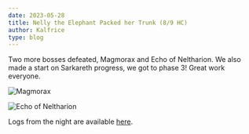 ```yaml
---
date: 2023-05-28
title: Nelly the Elephant Packed her Trunk (8/9 HC)
author: Kalfrice
type: blog
---
```


Two more bosses defeated, Magmorax and Echo of Neltharion.
We also made a start on Sarkareth progress, we got to phase 3!
Great work everyone.

![Magmorax](/posts/2023-05-28-neltharion/magmorax.jpeg)

![Echo of Neltharion](/posts/2023-05-28-neltharion/neltharion.jpeg)

<!--more-->

Logs from the night are available [here](https://www.warcraftlogs.com/reports/cY213FbqrLMZCgPf).